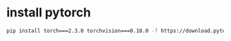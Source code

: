 # install pytorch

```sh
pip install torch===2.3.0 torchvision===0.18.0 -f https://download.pytorch.org/whl/torch_stable.html
```
